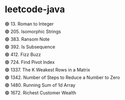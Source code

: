 # leetcode-java

🟢 13. Roman to Integer <br/>
🟢 205. Isomorphic Strings <br/>
🟢 383. Ransom Note <br/>
🟢 392. Is Subsequence <br/>
🟢 412. Fizz Buzz <br/>
🟢 724. Find Pivot Index <br/>
🟢 1337. The K Weakest Rows in a Matrix <br/>
🟢 1342. Number of Steps to Reduce a Number to Zero <br/>
🟢 1480. Running Sum of 1d Array <br/>
🟢 1672. Richest Customer Wealth <br/>